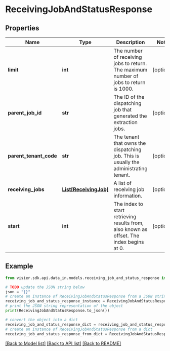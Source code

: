 # ReceivingJobAndStatusResponse


## Properties

Name | Type | Description | Notes
------------ | ------------- | ------------- | -------------
**limit** | **int** | The number of receiving jobs to return. The maximum number of jobs to return is 1000. | [optional] 
**parent_job_id** | **str** | The ID of the dispatching job that generated the extraction jobs. | [optional] 
**parent_tenant_code** | **str** | The tenant that owns the dispatching job. This is usually the administrating tenant. | [optional] 
**receiving_jobs** | [**List[ReceivingJob]**](ReceivingJob.md) | A list of receiving job information. | [optional] 
**start** | **int** | The index to start retrieving results from, also known as offset. The index begins at 0. | [optional] 

## Example

```python
from visier.sdk.api.data_in.models.receiving_job_and_status_response import ReceivingJobAndStatusResponse

# TODO update the JSON string below
json = "{}"
# create an instance of ReceivingJobAndStatusResponse from a JSON string
receiving_job_and_status_response_instance = ReceivingJobAndStatusResponse.from_json(json)
# print the JSON string representation of the object
print(ReceivingJobAndStatusResponse.to_json())

# convert the object into a dict
receiving_job_and_status_response_dict = receiving_job_and_status_response_instance.to_dict()
# create an instance of ReceivingJobAndStatusResponse from a dict
receiving_job_and_status_response_from_dict = ReceivingJobAndStatusResponse.from_dict(receiving_job_and_status_response_dict)
```
[[Back to Model list]](../README.md#documentation-for-models) [[Back to API list]](../README.md#documentation-for-api-endpoints) [[Back to README]](../README.md)


